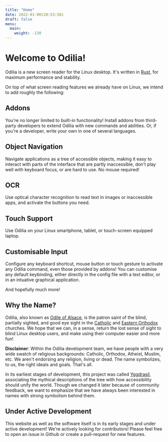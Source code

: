 ```yaml
---
title: "Home"
date: 2022-01-06t20:53:58z
draft: false
menu:
  main:
    weight: -130
---
```


# Welcome to Odilia!

Odilia is a new screen reader for the Linux desktop. It's written in [Rust](https://rust-lang.org), for maximum
performance and stability.

On top of what screen reading features we already have on Linux, we intend to add roughly the following:

## Addons

You're no longer limited to built-in functionality! Install addons from third-party developers to extend Odilia with
new commands and abilities. Or, if you're a developer, write your own in one of several languages.

## Object Navigation

Navigate applications as a tree of accessible objects, making it easy to interact with parts of the interface that are
partly inaccessible, don't play well with keyboard focus, or are hard to use. No mouse required!

## OCR

Use optical character recognition to read text in images or inaccessible apps, and activate the buttons you need.

## Touch Support

Use Odilia on your Linux smartphone, tablet, or touch-screen equipped laptop.

## Customisable Input

Configure any keyboard shortcut, mouse button or touch gesture to activate any Odilia command, even those provided by
addons! You can customise any default keybinding, either directly in the config file with a text editor, or in an
intuative graphical application.

And hopefully much more!

## Why the Name?

Odilia, also known as [Odile of Alsace](https://en.wikipedia.org/wiki/Odile_of_Alsace), is the patron saint of the
blind, partially sighted, and good eye sight in the [Catholic](https://en.wikipedia.org/wiki/Catholic_Church) and
[Eastern Orthodox](https://en.wikipedia.org/wiki/Eastern_Orthodox_Church) churches. We hope that we can, in a sense,
return the lost sense of sight to blind Linux desktop users, and make using their computer easier and more fun!

**Disclaimer**: 
Within the Odilia development team, we have people with a very wide swatch of religious backgrounds: Catholic, Orthodox, Atheist, Muslim, etc.
We aren't endorsing any religion, living or dead.
The name symbolizes, to us, the right ideals and goals.
That's all.

In its earliest stages of development, this project was called [Yggdrasil](https://en.wikipedia.org/wiki/Yggdrasil),
associating the mythical descriptions of the tree with how accessibility should unify the world. Though we changed it
later because of community feedback, we want to emphasize that we have always been interested in names with strong
symbolism behind them.

## Under Active Development

This website as well as the software itself is in its early stages and under active development!
We're actively looking for contributors!
Please feel free to open an issue in Github or create a pull-request for new features.
